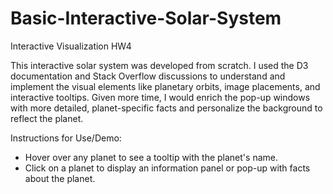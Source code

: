 # Basic-Interactive-Solar-System
Interactive Visualization HW4

This interactive solar system was developed from scratch. I used the D3 documentation and
Stack Overflow discussions to understand and implement the visual elements like planetary
orbits, image placements, and interactive tooltips. Given more time, I would enrich the pop-up
windows with more detailed, planet-specific facts and personalize the background to reflect the
planet.

Instructions for Use/Demo:
- Hover over any planet to see a tooltip with the planet's name.
- Click on a planet to display an information panel or pop-up with facts about the planet.
